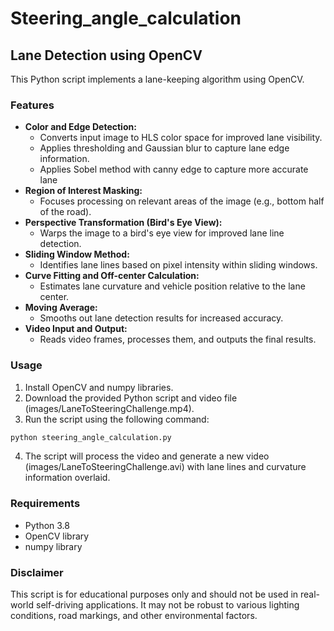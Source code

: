 # Steering_angle_calculation

## Lane Detection using OpenCV

This Python script implements a lane-keeping algorithm using OpenCV.

### Features

* **Color and Edge Detection:**
    * Converts input image to HLS color space for improved lane visibility.
    * Applies thresholding and Gaussian blur to capture lane edge information.
    * Applies Sobel method with canny edge to capture more accurate lane
* **Region of Interest Masking:**
    * Focuses processing on relevant areas of the image (e.g., bottom half of the road).
* **Perspective Transformation (Bird's Eye View):**
    * Warps the image to a bird's eye view for improved lane line detection.
* **Sliding Window Method:**
    * Identifies lane lines based on pixel intensity within sliding windows.
* **Curve Fitting and Off-center Calculation:**
    * Estimates lane curvature and vehicle position relative to the lane center.
* **Moving Average:**
    * Smooths out lane detection results for increased accuracy.
* **Video Input and Output:**
    * Reads video frames, processes them, and outputs the final results.

### Usage

1. Install OpenCV and numpy libraries.
2. Download the provided Python script and video file (images/LaneToSteeringChallenge.mp4).
3. Run the script using the following command:

```python
python steering_angle_calculation.py
```

4. The script will process the video and generate a new video (images/LaneToSteeringChallenge.avi) with lane lines and curvature information overlaid.

### Requirements

* Python 3.8
* OpenCV library
* numpy library

### Disclaimer

This script is for educational purposes only and should not be used in real-world self-driving applications. It may not be robust to various lighting conditions, road markings, and other environmental factors.
